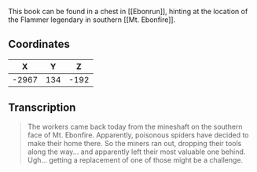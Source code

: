  

This book can be found in a chest in [[Ebonrun]], hinting at the location of the Flammer legendary in southern [[Mt. Ebonfire]].

## Coordinates
| **X** | **Y** | **Z** |
| :---: | :---: | :---: |
| -2967 |  134  | -192  |

## Transcription
> The workers came back today from the mineshaft on the southern face of Mt. Ebonfire. Apparently, poisonous spiders have decided to make their home there. So the miners ran out, dropping their tools along the way... and apparently left their most valuable one behind. Ugh... getting a replacement of one of those might be a challenge.
